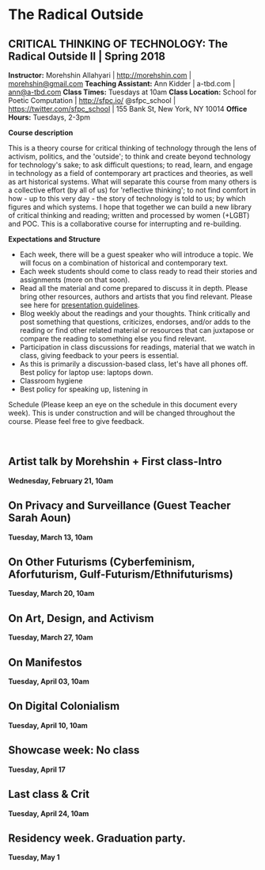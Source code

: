 # The Radical Outside
## CRITICAL THINKING OF TECHNOLOGY: The Radical Outside II | Spring 2018


**Instructor:** Morehshin Allahyari | http://morehshin.com  | morehshin@gmail.com
**Teaching Assistant:** Ann Kidder | a-tbd.com | ann@a-tbd.com
**Class Times:** Tuesdays at 10am
**Class Location:** School for Poetic Computation  |  http://sfpc.io/
@sfpc_school  | https://twitter.com/sfpc_school | 155 Bank St, New York, NY 10014
**Office Hours:** Tuesdays, 2-3pm


**Course description**

This is a theory course for critical thinking of technology through the lens of activism, politics, and the 'outside'; to think and create beyond technology for technology's sake; to ask difficult questions; to read, learn, and engage in technology as a field of contemporary art practices and theories, as well as art historical systems. What will separate this course from many others is a collective effort (by all of us) for 'reflective thinking'; to not find comfort in how - up to this very day - the story of technology is told to us; by which figures and which systems. I hope that together we can build a new library of critical thinking and reading; written and processed by women (+LGBT) and POC.  This is a collaborative course for interrupting and re-building.


**Expectations and Structure**

* Each week, there will be a guest speaker who will introduce a topic. We will focus on a combination of historical and contemporary text.
* Each week students should come to class ready to read their stories and assignments (more on that soon).
* Read all the material and come prepared to discuss it in depth. Please bring other resources, authors and artists that you find relevant. Please see here for [presentation guidelines](https://docs.google.com/document/d/1HtTwy6yakti5TaYL_oq0sgZo-mZSv_RGKruh3tff1m0/edit?usp=sharing).
* Blog weekly about the readings and your thoughts. Think critically and post something that questions, criticizes, endorses, and/or adds to the reading or find other related material or resources that can juxtapose or compare the reading to something else you find relevant.
* Participation in class discussions for readings, material that we watch in class, giving feedback to your peers is essential.
* As this is primarily a discussion-based class, let's have all phones off.
Best policy for laptop use: laptops down.
* Classroom hygiene
* Best policy for speaking up, listening in



Schedule (Please keep an eye on the schedule in this document every week). This is under construction and will be changed throughout the course. Please feel free to give feedback.

<br>

## Artist talk by Morehshin + First class-Intro
<b> Wednesday, February 21, 10am </b>

## On Privacy and Surveillance (Guest Teacher Sarah Aoun) 
<b> Tuesday, March 13, 10am</b>

## On Other Futurisms (Cyberfeminism, Aforfuturism, Gulf-Futurism/Ethnifuturisms) 
<b> Tuesday, March 20, 10am </b>

## On Art, Design, and Activism 
<b> Tuesday, March 27, 10am </b>

## On Manifestos
<b> Tuesday, April 03, 10am </b>

## On Digital Colonialism 
<b> Tuesday, April 10, 10am</b>

## Showcase week: No class 
<b> Tuesday, April 17 </b>

## Last class & Crit 
<b> Tuesday, April 24, 10am </b>

## Residency week. Graduation party.
<b> Tuesday, May 1</b>
